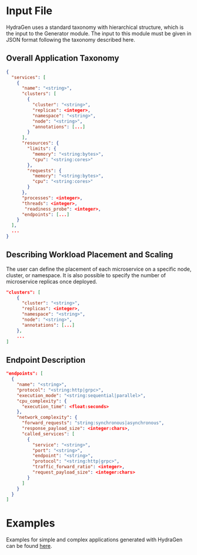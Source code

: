 # Input File

HydraGen uses a standard taxonomy with hierarchical structure, which is the input to the Generator module. The input to this module must be given in JSON format following the taxonomy described here.


## Overall Application Taxonomy

```json
{
  "services": [
    {
      "name": "<string>",
      "clusters": [
        {
          "cluster": "<string>",
          "replicas": <integer>,
          "namespace": "<string>",
          "node": "<string>",
          "annotations": [...]
        }
      ],
      "resources": {
        "limits": {
          "memory": "<string:bytes>",
          "cpu": "<string:cores>"
        },
        "requests": {
          "memory": "<string:bytes>",
          "cpu": "<string:cores>"
        }
      },
      "processes": <integer>,
      "threads": <integer>,
       "readiness_probe": <integer>,
      "endpoints": [...]
    }
  ],
  ...
}
```
## Describing Workload Placement and Scaling

The user can define the placement of each microservice on a specific node, cluster, or namespace. It is also possible to specify the number of microservice replicas once deployed.

```json
"clusters": [
    {
      "cluster": "<string>",
      "replicas": <integer>,
      "namespace": "<string>",
      "node": "<string>",
      "annotations": [...]
    },
    ...
]
```

## Endpoint Description

```json
"endpoints": [
  {
    "name": "<string>",
    "protocol": "<string:http|grpc>",
    "execution_mode": "<string:sequential|parallel>",
    "cpu_complexity": {
      "execution_time": <float:seconds>
    },
    "network_complexity": {
      "forward_requests": "string:synchronous|asynchronous",
      "response_payload_size": <integer:chars>,
      "called_services": [
        {
          "service": "<string>",
          "port": "<string>",
          "endpoint": "<string>",
          "protocol": "<string:http|grpc>",
          "traffic_forward_ratio": <integer>,
          "request_payload_size": <integer:chars>
        }
      ]
    }
  }
]
```

# Examples

Examples for simple and complex applications generated with HydraGen can be found [here](generator/examples).